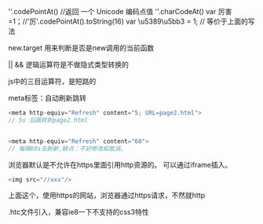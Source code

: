 

''.codePointAt()  //返回 一个 Unicode 编码点值
''.charCodeAt()
var 厉害=1；//'厉'.codePointAt().toString(16)
var \u5389\u5bb3 = 1; // 等价于上面的写法


new.target   用来判断是否是new调用的当前函数

|| && 逻辑运算符是不做隐式类型转换的

js中的三目运算符，是短路的




meta标签：自动刷新跳转 
```js
<meta http-equiv="Refresh" content="5; URL=page2.html"> 
// 5s 后跳转到page2.html 


<meta http-equiv="Refresh" content="60">
// 每隔60s去刷新,缺点：不好修改和取消。
``` 


浏览器默认是不允许在https里面引用http资源的。  可以通过iframe插入。

```js
<img src="//xxx"/>
```
上面这个，使用https的网站，浏览器通过https请求，不然就http 



.htc文件引入，兼容ie8一下不支持的css3特性
